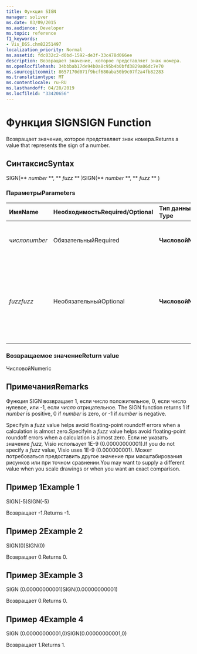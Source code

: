 ```yaml
---
title: Функция SIGN
manager: soliver
ms.date: 03/09/2015
ms.audience: Developer
ms.topic: reference
f1_keywords:
- Vis_DSS.chm82251497
localization_priority: Normal
ms.assetid: fdc032c2-d0bd-1592-de3f-33c478d066ee
description: Возвращает значение, которое представляет знак номера.
ms.openlocfilehash: 34bbbab17de94b0a8c95b4b0bfd3829a06dc7e70
ms.sourcegitcommit: 8657170d071f9bcf680aba50b9c07f2a4fb82283
ms.translationtype: MT
ms.contentlocale: ru-RU
ms.lasthandoff: 04/28/2019
ms.locfileid: "33420656"
---
```

# <a name="sign-function"></a><span data-ttu-id="5bce9-103">Функция SIGN</span><span class="sxs-lookup"><span data-stu-id="5bce9-103">SIGN Function</span></span>

<span data-ttu-id="5bce9-104">Возвращает значение, которое представляет знак номера.</span><span class="sxs-lookup"><span data-stu-id="5bce9-104">Returns a value that represents the sign of a number.</span></span> 
  
## <a name="syntax"></a><span data-ttu-id="5bce9-105">Синтаксис</span><span class="sxs-lookup"><span data-stu-id="5bce9-105">Syntax</span></span>

<span data-ttu-id="5bce9-106">SIGN(\*\* *number* \*\*, \*\* *fuzz* \*\* )</span><span class="sxs-lookup"><span data-stu-id="5bce9-106">SIGN(\*\* *number* \*\*, \*\* *fuzz* \*\* )</span></span> 
  
### <a name="parameters"></a><span data-ttu-id="5bce9-107">Параметры</span><span class="sxs-lookup"><span data-stu-id="5bce9-107">Parameters</span></span>

|<span data-ttu-id="5bce9-108">**Имя**</span><span class="sxs-lookup"><span data-stu-id="5bce9-108">**Name**</span></span>|<span data-ttu-id="5bce9-109">**Необходимость**</span><span class="sxs-lookup"><span data-stu-id="5bce9-109">**Required/Optional**</span></span>|<span data-ttu-id="5bce9-110">**Тип данных**</span><span class="sxs-lookup"><span data-stu-id="5bce9-110">**Data Type**</span></span>|<span data-ttu-id="5bce9-111">**Описание**</span><span class="sxs-lookup"><span data-stu-id="5bce9-111">**Description**</span></span>|
|:-----|:-----|:-----|:-----|
| <span data-ttu-id="5bce9-112">_число_</span><span class="sxs-lookup"><span data-stu-id="5bce9-112">_number_</span></span> <br/> |<span data-ttu-id="5bce9-113">Обязательный</span><span class="sxs-lookup"><span data-stu-id="5bce9-113">Required</span></span>  <br/> |<span data-ttu-id="5bce9-114">**Числовой**</span><span class="sxs-lookup"><span data-stu-id="5bce9-114">**Numeric**</span></span> <br/> | <span data-ttu-id="5bce9-115">Номер, для которого нужно определить знак.</span><span class="sxs-lookup"><span data-stu-id="5bce9-115">The number for which you want to determine the sign.</span></span>  <br/> |
| <span data-ttu-id="5bce9-116">_fuzz_</span><span class="sxs-lookup"><span data-stu-id="5bce9-116">_fuzz_</span></span> <br/> |<span data-ttu-id="5bce9-117">Необязательный</span><span class="sxs-lookup"><span data-stu-id="5bce9-117">Optional</span></span>  <br/> |<span data-ttu-id="5bce9-118">**Числовой**</span><span class="sxs-lookup"><span data-stu-id="5bce9-118">**Numeric**</span></span> <br/> |<span data-ttu-id="5bce9-119">Указывает, насколько близко к нулю должно быть число, чтобы считаться равным нулю.</span><span class="sxs-lookup"><span data-stu-id="5bce9-119">Specifies how close to zero the number must be in order to be considered equal to zero.</span></span>  <br/> |
   
### <a name="return-value"></a><span data-ttu-id="5bce9-120">Возвращаемое значение</span><span class="sxs-lookup"><span data-stu-id="5bce9-120">Return value</span></span>

<span data-ttu-id="5bce9-121">Числовой</span><span class="sxs-lookup"><span data-stu-id="5bce9-121">Numeric</span></span>
  
## <a name="remarks"></a><span data-ttu-id="5bce9-122">Примечания</span><span class="sxs-lookup"><span data-stu-id="5bce9-122">Remarks</span></span>

<span data-ttu-id="5bce9-123">Функция SIGN возвращает 1, если число положительное, 0, если число нулевое, или -1, если _число_ отрицательное.  </span><span class="sxs-lookup"><span data-stu-id="5bce9-123">The SIGN function returns 1 if  _number_ is positive, 0 if  _number_ is zero, or -1 if  _number_ is negative.</span></span> 
  
<span data-ttu-id="5bce9-124">Specifyin a  _fuzz_ value helps avoid floating-point roundoff errors when a calculation is almost zero.</span><span class="sxs-lookup"><span data-stu-id="5bce9-124">Specifyin a  _fuzz_ value helps avoid floating-point roundoff errors when a calculation is almost zero.</span></span> <span data-ttu-id="5bce9-125">Если не указать значение _fuzz,_ Visio использует 1E-9 (0.00000000001).</span><span class="sxs-lookup"><span data-stu-id="5bce9-125">If you do not specify a  _fuzz_ value, Visio uses 1E-9 (0.000000001).</span></span> <span data-ttu-id="5bce9-126">Может потребоваться предоставить другое значение при масштабирования рисунков или при точном сравнении.</span><span class="sxs-lookup"><span data-stu-id="5bce9-126">You may want to supply a different value when you scale drawings or when you want an exact comparison.</span></span> 
  
## <a name="example-1"></a><span data-ttu-id="5bce9-127">Пример 1</span><span class="sxs-lookup"><span data-stu-id="5bce9-127">Example 1</span></span>

<span data-ttu-id="5bce9-128">SIGN(-5)</span><span class="sxs-lookup"><span data-stu-id="5bce9-128">SIGN(-5)</span></span>
  
<span data-ttu-id="5bce9-129">Возвращает -1.</span><span class="sxs-lookup"><span data-stu-id="5bce9-129">Returns -1.</span></span>
  
## <a name="example-2"></a><span data-ttu-id="5bce9-130">Пример 2</span><span class="sxs-lookup"><span data-stu-id="5bce9-130">Example 2</span></span>

<span data-ttu-id="5bce9-131">SIGN(0)</span><span class="sxs-lookup"><span data-stu-id="5bce9-131">SIGN(0)</span></span>
  
<span data-ttu-id="5bce9-132">Возвращает 0.</span><span class="sxs-lookup"><span data-stu-id="5bce9-132">Returns 0.</span></span>
  
## <a name="example-3"></a><span data-ttu-id="5bce9-133">Пример 3</span><span class="sxs-lookup"><span data-stu-id="5bce9-133">Example 3</span></span>

<span data-ttu-id="5bce9-134">SIGN (0.00000000001)</span><span class="sxs-lookup"><span data-stu-id="5bce9-134">SIGN(0.00000000001)</span></span>
  
<span data-ttu-id="5bce9-135">Возвращает 0.</span><span class="sxs-lookup"><span data-stu-id="5bce9-135">Returns 0.</span></span>
  
## <a name="example-4"></a><span data-ttu-id="5bce9-136">Пример 4</span><span class="sxs-lookup"><span data-stu-id="5bce9-136">Example 4</span></span>

<span data-ttu-id="5bce9-137">SIGN (0.00000000001,0)</span><span class="sxs-lookup"><span data-stu-id="5bce9-137">SIGN(0.00000000001,0)</span></span>
  
<span data-ttu-id="5bce9-138">Возвращает 1.</span><span class="sxs-lookup"><span data-stu-id="5bce9-138">Returns 1.</span></span>
  

